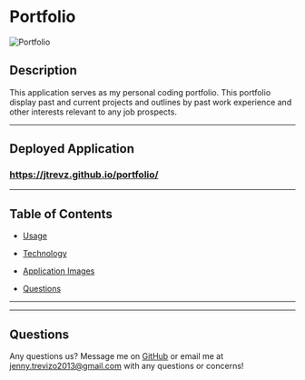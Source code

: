 # Portfolio

![Portfolio](PIC)

## Description
This application serves as my personal coding portfolio. This portfolio display past and current projects and outlines by past work experience and other interests relevant to any job prospects.

---

## Deployed Application

### https://jtrevz.github.io/portfolio/

---

## Table of Contents

* [Usage](#usage)

* [Technology](#technology)

* [Application Images](#Application-Images)

* [Questions](#Questions)

---


---

## Questions

Any questions us? Message me on [GitHub](https://github.com/jtrevz) or email me at jenny.trevizo2013@gmail.com with any questions or concerns!
